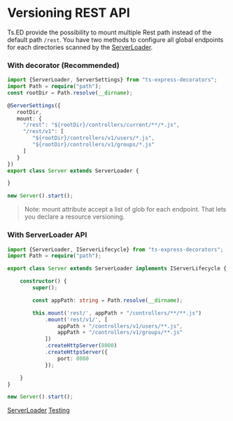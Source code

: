 # Versioning REST API

Ts.ED provide the possibility to mount multiple Rest path instead of the default path `/rest`.
You have two methods to configure all global endpoints for each directories scanned by the [ServerLoader](api/common/server/serverloader.md).

### With decorator (Recommended)

```typescript
import {ServerLoader, ServerSettings} from "ts-express-decorators";
import Path = require("path");
const rootDir = Path.resolve(__dirname);

@ServerSettings({
   rootDir,
   mount: {
     "/rest": "${rootDir}/controllers/current/**/*.js",
     "/rest/v1": [
        "${rootDir}/controllers/v1/users/*.js", 
        "${rootDir}/controllers/v1/groups/*.js"
     ]
   }
})
export class Server extends ServerLoader {

}

new Server().start();
```
> Note: mount attribute accept a list of glob for each endpoint. That lets you declare a resource versioning.

### With ServerLoader API

```typescript
import {ServerLoader, IServerLifecycle} from "ts-express-decorators";
import Path = require("path");

export class Server extends ServerLoader implements IServerLifecycle {

    constructor() {
        super();

        const appPath: string = Path.resolve(__dirname);

        this.mount('rest/', appPath + "/controllers/**/**.js") 
            .mount('rest/v1/', [
                appPath + "/controllers/v1/users/**.js",
                appPath + "/controllers/v1/groups/**.js"
            ]) 
            .createHttpServer(8000)
            .createHttpsServer({
                port: 8080
            });

    }
}

new Server().start();
```

<div class="guide-links">
<a href="#/docs/server-loader/lifecycle-hooks">ServerLoader</a>
<a href="#/docs/testing">Testing</a>
</div>
